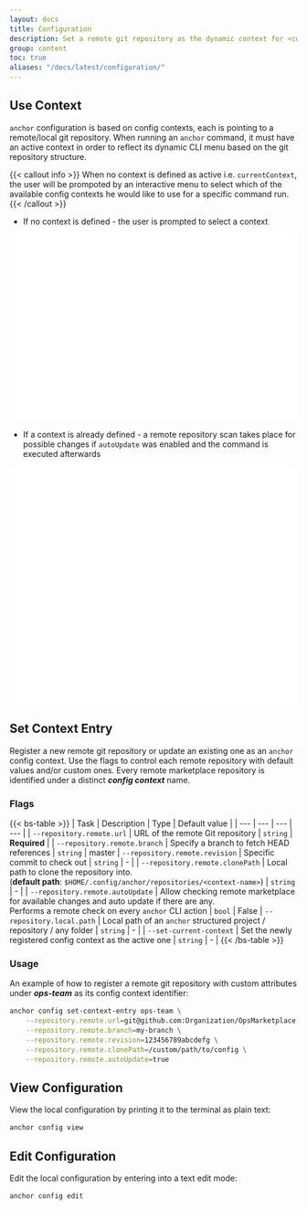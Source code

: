 ```yaml
---
layout: docs
title: Configuration
description: Set a remote git repository as the dynamic context for <code>anchor</code>.
group: content
toc: true
aliases: "/docs/latest/configuration/"
---
```


## Use Context

`anchor` configuration is based on config contexts, each is pointing to a remote/local git repository. When running an `anchor` command, it must have an active context in order to reflect its dynamic CLI menu based on the git repository structure.

{{< callout info >}}
When no context is defined as active i.e. `currentContext`, the user will be prompoted by an interactive menu to select which of the available config contexts he would like to use for a specific command run.
{{< /callout >}}

* If no context is defined - the user is prompted to select a context
<div class="col-lg-6">
   <img style="vertical-align: top;" src="/docs/latest/assets/img/anchor-context-selection.svg" width="600" >
</div>

* If a context is already defined - a remote repository scan takes place for possible changes if `autoUpdate` was enabled and the command is executed afterwards

<div class="col-lg-6">
   <img style="vertical-align: top;" src="/docs/latest/assets/img/anchor-auto-update-flow.svg" width="800" >
</div>

## Set Context Entry

Register a new remote git repository or update an existing one as an `anchor` config context. Use the flags to control each remote repository with default values and/or custom ones. Every remote marketplace repository is identified under a distinct ***config context*** name.

### Flags

{{< bs-table >}}
| Task | Description | Type | Default value | 
| --- | --- | --- | --- |
| `--repository.remote.url` | URL of the remote Git repository | `string` | **Required** |
| `--repository.remote.branch` | Specify a branch to fetch HEAD references | `string` | master
| `--repository.remote.revision` | Specific commit to check out | `string` | - |
| `--repository.remote.clonePath` | Local path to clone the repository into.<br/>(**default path**: `$HOME/.config/anchor/repositories/<context-name>`) | `string` | - |
| `--repository.remote.autoUpdate` | Allow checking remote marketplace for available changes and auto update if there are any.<br>Performs a remote check on every `anchor` CLI action | `bool` | False
| `--repository.local.path` | Local path of an `anchor` structured project / repository / any folder | `string` | - |
| `--set-current-context` | Set the newly registered config context as the active one | `string` | - |
{{< /bs-table >}}

### Usage

An example of how to register a remote git repository with custom attributes under ***ops-team*** as its config context identifier:

```bash
anchor config set-context-entry ops-team \
    --repository.remote.url=git@github.com:Organization/OpsMarketplace.git \
    --repository.remote.branch=my-branch \
    --repository.remote.revision=123456789abcdefg \
    --repository.remote.clonePath=/custom/path/to/config \
    --repository.remote.autoUpdate=true
```

## View Configuration 

View the local configuration by printing it to the terminal as plain text:

```bash
anchor config view
```

## Edit Configuration

Edit the local configuration by entering into a text edit mode:

```bash
anchor config edit
```

